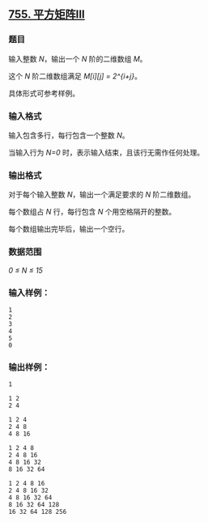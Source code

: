 ## [755. 平方矩阵III](https://www.acwing.com/problem/content/757/)

### 题目

输入整数 *N*，输出一个 *N* 阶的二维数组 *M*。

这个 *N* 阶二维数组满足 *M[i][j] = 2^{i+j}*。

具体形式可参考样例。

### 输入格式

输入包含多行，每行包含一个整数 *N*。

当输入行为 *N=0* 时，表示输入结束，且该行无需作任何处理。

### 输出格式

对于每个输入整数 *N*，输出一个满足要求的 *N* 阶二维数组。

每个数组占 *N* 行，每行包含 *N* 个用空格隔开的整数。

每个数组输出完毕后，输出一个空行。

### 数据范围

*0 ≤ N ≤ 15*

### 输入样例：

```
1
2
3
4
5
0
```

### 输出样例：

```
1

1 2
2 4

1 2 4
2 4 8
4 8 16

1 2 4 8
2 4 8 16
4 8 16 32
8 16 32 64

1 2 4 8 16
2 4 8 16 32
4 8 16 32 64
8 16 32 64 128
16 32 64 128 256
```
